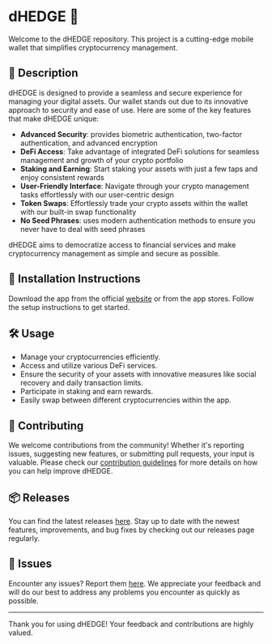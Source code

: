 
# dHEDGE 🚀

Welcome to the dHEDGE repository. This project is a cutting-edge mobile wallet that simplifies cryptocurrency management.

## 📜 Description

dHEDGE is designed to provide a seamless and secure experience for managing your digital assets. Our wallet stands out due to its innovative approach to security and ease of use. Here are some of the key features that make dHEDGE unique:

- **Advanced Security**: provides biometric authentication, two-factor authentication, and advanced encryption
- **DeFi Access**: Take advantage of integrated DeFi solutions for seamless management and growth of your crypto portfolio
- **Staking and Earning**: Start staking your assets with just a few taps and enjoy consistent rewards
- **User-Friendly Interface**: Navigate through your crypto management tasks effortlessly with our user-centric design
- **Token Swaps**: Effortlessly trade your crypto assets within the wallet with our built-in swap functionality
- **No Seed Phrases**: uses modern authentication methods to ensure you never have to deal with seed phrases

dHEDGE aims to democratize access to financial services and make cryptocurrency management as simple and secure as possible.

## 🚀 Installation Instructions

Download the app from the official [website](https://www.example.com) or from the app stores. Follow the setup instructions to get started.

## 🛠️ Usage

- Manage your cryptocurrencies efficiently.
- Access and utilize various DeFi services.
- Ensure the security of your assets with innovative measures like social recovery and daily transaction limits.
- Participate in staking and earn rewards.
- Easily swap between different cryptocurrencies within the app.

## 🤝 Contributing

We welcome contributions from the community! Whether it's reporting issues, suggesting new features, or submitting pull requests, your input is valuable. Please check our [contribution guidelines](../../contributing) for more details on how you can help improve dHEDGE.

## 📦 Releases

You can find the latest releases [here](../../releases). Stay up to date with the newest features, improvements, and bug fixes by checking out our releases page regularly.

## 🐛 Issues

Encounter any issues? Report them [here](../../issues). We appreciate your feedback and will do our best to address any problems you encounter as quickly as possible.

---

Thank you for using dHEDGE! Your feedback and contributions are highly valued.

